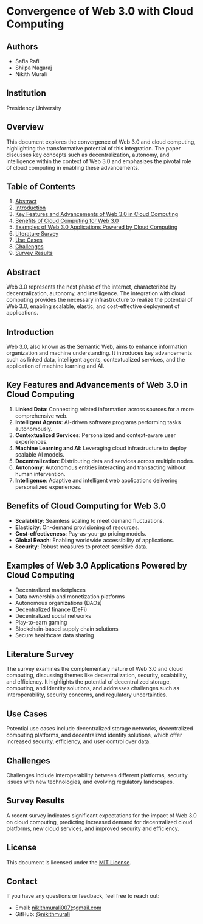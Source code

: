 # Convergence of Web 3.0 with Cloud Computing

## Authors
- Safia Rafi
- Shilpa Nagaraj
- Nikith Murali

## Institution
Presidency University

## Overview
This document explores the convergence of Web 3.0 and cloud computing, highlighting the transformative potential of this integration. The paper discusses key concepts such as decentralization, autonomy, and intelligence within the context of Web 3.0 and emphasizes the pivotal role of cloud computing in enabling these advancements.

## Table of Contents
1. [Abstract](#abstract)
2. [Introduction](#introduction)
3. [Key Features and Advancements of Web 3.0 in Cloud Computing](#key-features-and-advancements-of-web-30-in-cloud-computing)
4. [Benefits of Cloud Computing for Web 3.0](#benefits-of-cloud-computing-for-web-30)
5. [Examples of Web 3.0 Applications Powered by Cloud Computing](#examples-of-web-30-applications-powered-by-cloud-computing)
6. [Literature Survey](#literature-survey)
7. [Use Cases](#use-cases)
8. [Challenges](#challenges)
9. [Survey Results](#survey-results)

## Abstract
Web 3.0 represents the next phase of the internet, characterized by decentralization, autonomy, and intelligence. The integration with cloud computing provides the necessary infrastructure to realize the potential of Web 3.0, enabling scalable, elastic, and cost-effective deployment of applications.

## Introduction
Web 3.0, also known as the Semantic Web, aims to enhance information organization and machine understanding. It introduces key advancements such as linked data, intelligent agents, contextualized services, and the application of machine learning and AI.

## Key Features and Advancements of Web 3.0 in Cloud Computing
1. **Linked Data**: Connecting related information across sources for a more comprehensive web.
2. **Intelligent Agents**: AI-driven software programs performing tasks autonomously.
3. **Contextualized Services**: Personalized and context-aware user experiences.
4. **Machine Learning and AI**: Leveraging cloud infrastructure to deploy scalable AI models.
5. **Decentralization**: Distributing data and services across multiple nodes.
6. **Autonomy**: Autonomous entities interacting and transacting without human intervention.
7. **Intelligence**: Adaptive and intelligent web applications delivering personalized experiences.

## Benefits of Cloud Computing for Web 3.0
- **Scalability**: Seamless scaling to meet demand fluctuations.
- **Elasticity**: On-demand provisioning of resources.
- **Cost-effectiveness**: Pay-as-you-go pricing models.
- **Global Reach**: Enabling worldwide accessibility of applications.
- **Security**: Robust measures to protect sensitive data.

## Examples of Web 3.0 Applications Powered by Cloud Computing
- Decentralized marketplaces
- Data ownership and monetization platforms
- Autonomous organizations (DAOs)
- Decentralized finance (DeFi)
- Decentralized social networks
- Play-to-earn gaming
- Blockchain-based supply chain solutions
- Secure healthcare data sharing

## Literature Survey
The survey examines the complementary nature of Web 3.0 and cloud computing, discussing themes like decentralization, security, scalability, and efficiency. It highlights the potential of decentralized storage, computing, and identity solutions, and addresses challenges such as interoperability, security concerns, and regulatory uncertainties.

## Use Cases
Potential use cases include decentralized storage networks, decentralized computing platforms, and decentralized identity solutions, which offer increased security, efficiency, and user control over data.

## Challenges
Challenges include interoperability between different platforms, security issues with new technologies, and evolving regulatory landscapes.

## Survey Results
A recent survey indicates significant expectations for the impact of Web 3.0 on cloud computing, predicting increased demand for decentralized cloud platforms, new cloud services, and improved security and efficiency.

## License
This document is licensed under the [MIT License](LICENSE).

## Contact
If you have any questions or feedback, feel free to reach out:
- Email: nikithmurali007@gmail.com
- GitHub: [@nikithmurali](https://github.com/nikithmurali)
